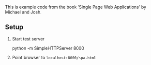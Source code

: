 This is example code from the book 'Single Page Web Applications' by Michael and Josh.

Setup
-----

 1. Start test server

    python -m SimpleHTTPServer 8000

 2. Point browser to `localhost:8000/spa.html`
